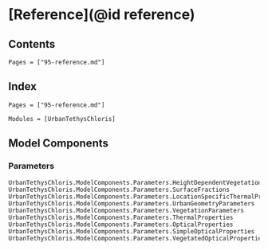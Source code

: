# [Reference](@id reference)

## Contents

```@contents
Pages = ["95-reference.md"]
```

## Index

```@index
Pages = ["95-reference.md"]
```

```@autodocs
Modules = [UrbanTethysChloris]
```

## Model Components

### Parameters

```@docs
UrbanTethysChloris.ModelComponents.Parameters.HeightDependentVegetationParameters
UrbanTethysChloris.ModelComponents.Parameters.SurfaceFractions
UrbanTethysChloris.ModelComponents.Parameters.LocationSpecificThermalProperties
UrbanTethysChloris.ModelComponents.Parameters.UrbanGeometryParameters
UrbanTethysChloris.ModelComponents.Parameters.VegetationParameters
UrbanTethysChloris.ModelComponents.Parameters.ThermalProperties
UrbanTethysChloris.ModelComponents.Parameters.OpticalProperties
UrbanTethysChloris.ModelComponents.Parameters.SimpleOpticalProperties
UrbanTethysChloris.ModelComponents.Parameters.VegetatedOpticalProperties
```
